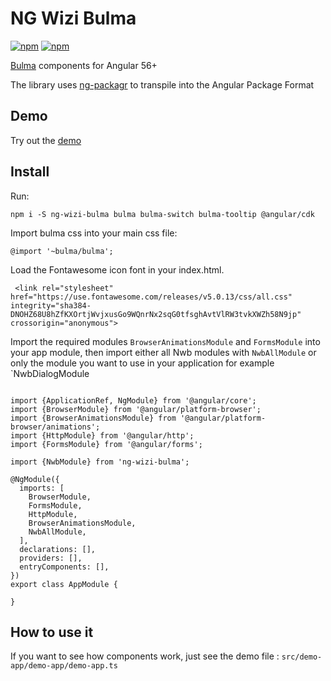 # NG Wizi Bulma

[![npm](https://img.shields.io/npm/v/ng-wizi-bulma.svg)](https://www.npmjs.com/package/ng-wizi-bulma)
[![npm](https://img.shields.io/npm/dm/ng-wizi-bulma.svg)](https://www.npmjs.com/package/ng-wizi-bulma)

[Bulma](http://bulma.io/) components for Angular 56+

The library uses [ng-packagr](https://github.com/dherges/ng-packagr) to transpile into the Angular Package Format

## Demo

Try out the [demo](https://ng-wizi-bulma.firebaseapp.com/)

## Install

Run: 
```
npm i -S ng-wizi-bulma bulma bulma-switch bulma-tooltip @angular/cdk
```

Import bulma css into your main css file:

```
@import '~bulma/bulma';
```

Load the Fontawesome icon font in your index.html.

```
 <link rel="stylesheet" href="https://use.fontawesome.com/releases/v5.0.13/css/all.css" integrity="sha384-DNOHZ68U8hZfKXOrtjWvjxusGo9WQnrNx2sqG0tfsghAvtVlRW3tvkXWZh58N9jp" crossorigin="anonymous">
```

Import the required modules `BrowserAnimationsModule` and `FormsModule` into your app module, then 
import either all Nwb modules with `NwbAllModule` or only the module you want to use in your application for example `NwbDialogModule

````

import {ApplicationRef, NgModule} from '@angular/core';
import {BrowserModule} from '@angular/platform-browser';
import {BrowserAnimationsModule} from '@angular/platform-browser/animations';
import {HttpModule} from '@angular/http';
import {FormsModule} from '@angular/forms';

import {NwbModule} from 'ng-wizi-bulma';

@NgModule({
  imports: [
    BrowserModule,
    FormsModule,
    HttpModule,
    BrowserAnimationsModule,
    NwbAllModule,
  ],
  declarations: [],
  providers: [],
  entryComponents: [],
})
export class AppModule {
 
}

````



## How to use it

If you want to see how components work, just see the demo file : `src/demo-app/demo-app/demo-app.ts`
